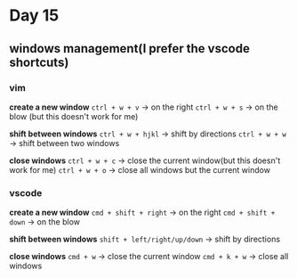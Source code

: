 <!--
 * @Author: Ada J
 * @Date: 2022-06-18 20:36:13
 * @LastEditTime: 2022-06-18 21:47:59
 * @Description: 
-->
# Day 15
## windows management(I prefer the vscode shortcuts)
### vim 
**create a new window**
`ctrl + w + v` -> on the right
`ctrl + w + s` -> on the blow (but this doesn't work for me)

**shift between windows**
`ctrl + w + hjkl` -> shift by directions
`ctrl + w + w` -> shift between two windows

**close windows**
`ctrl + w + c` -> close the current window(but this doesn't work for me)
`ctrl + w + o` -> close all windows but the current window

### vscode
**create a new window**
`cmd + shift + right` -> on the right
`cmd + shift + down` -> on the blow

**shift between windows**
`shift + left/right/up/down` -> shift by directions

**close windows**
`cmd + w` -> close the current window
`cmd + k + w` -> close all windows